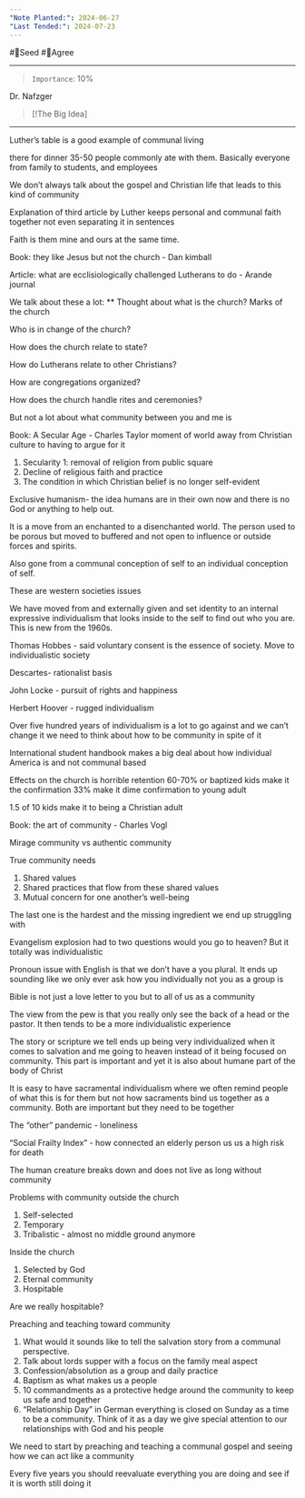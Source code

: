 ```yaml
---
"Note Planted:": 2024-06-27
"Last Tended:": 2024-07-23
---
```

#🌱Seed  #🙂Agree 
****
> `Importance`: 10%

Dr. Nafzger 
 
> [!The Big Idea]
> 

****
Luther’s table is a good example of communal living 

there for dinner 35-50 people commonly ate with them. Basically everyone from family to students, and employees 

We don’t always talk about the gospel and Christian life that leads to this kind of community 

Explanation of third article by Luther keeps personal and communal faith together not even separating it in sentences 

Faith is them mine and ours at the same time. 

Book: they like Jesus but not the church - Dan kimball

Article: what are ecclisiologically challenged Lutherans to do - Arande journal 

We talk about these a lot:
**
Thought about what is the church?
Marks of the church 

Who is in change of the church?

How does the church relate to state?

How do Lutherans relate to other Christians?

How are congregations organized?

How does the church handle rites and ceremonies?

But not a lot about what community between you and me is

Book: A Secular Age - Charles Taylor moment of world away from Christian culture to having to argue for it 

1. Secularity 1: removal of religion from public square 
2. Decline of religious faith and practice 
3. The condition in which Christian belief is no longer self-evident 

Exclusive humanism- the idea humans are in their own now and there is no God or anything to help out.

It is a move from an enchanted to a disenchanted world. The person used to be porous but moved to buffered and not open to influence or outside forces and spirits.

Also gone from a communal conception of self to an individual conception of self.

These are western societies issues 

We have moved from and externally given and set identity to an internal expressive individualism that looks inside to the self to find out who you are. This is new from the 1960s.

Thomas Hobbes - said voluntary consent is the essence of society. Move to individualistic society 

Descartes- rationalist basis 

John Locke - pursuit of rights and happiness 

Herbert Hoover - rugged individualism 

Over five hundred years of individualism is a lot to go against and we can’t change it we need to think about how to be community in spite of it 

International student handbook makes a big deal about how individual America is and not communal based 

Effects on the church is horrible retention 
60-70% or baptized kids make it the confirmation 
33% make it dime confirmation to young adult 

1.5 of 10 kids make it to being a Christian adult 

Book: the art of community - Charles Vogl

Mirage community vs authentic community 

True community needs 
1. Shared values 
2. Shared practices that flow from these shared values 
3. Mutual concern for one another’s well-being 

The last one is the hardest and the missing ingredient we end up struggling with 

Evangelism explosion had to two questions would you go to heaven? But it totally was individualistic 

Pronoun issue with English is that we don’t have a you plural. It ends up sounding like we only ever ask how you individually not you as a group is 

Bible is not just a love letter to you but to all of us as a community 

The view from the pew is that you really only see the back of a head or the pastor. It then tends to be a more individualistic experience 

The story or scripture we tell ends up being very individualized when it comes to salvation and me going to heaven instead of it being focused on community. This part is important and yet it is also about humane part of the body of Christ 

It is easy to have sacramental individualism where we often remind people of what this is for them but not how sacraments bind us together as a community. Both are important but they need to be together 

The “other” pandemic - loneliness 

“Social Frailty Index” - how connected an elderly person us us a high risk for death 

The human creature breaks down and does not live as long without community 

Problems with community outside the church 
1. Self-selected 
2. Temporary 
3. Tribalistic - almost no middle ground anymore 

Inside the church 
1. Selected by God
2. Eternal community 
3. Hospitable 

Are we really hospitable?

Preaching and teaching toward community 
1. What would it sounds like to tell the salvation story from a communal perspective.
2. Talk about lords supper with a focus on the family meal aspect 
3. Confession/absolution as a group and daily practice 
4. Baptism as what makes us a people 
5. 10 commandments as a protective hedge around the community to keep us safe and together 
6. “Relationship Day” in German everything is closed on Sunday as a time to be a community. Think of it as a day we give special attention to our relationships with God and his people 

We need to start by preaching and teaching a communal gospel and seeing how we can act like a community 

Every five years you should reevaluate everything you are doing and see if it is worth still doing it 


